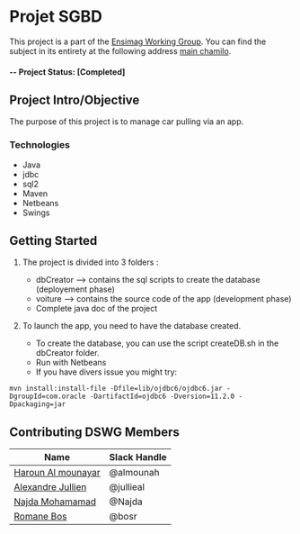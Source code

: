 # Projet SGBD

This project is a part of the [Ensimag Working Group](http://datascience.codeforsanfrancisco.org). You can find the subject in its entirety at the following address [main chamilo](https://github.com/sfbrigade/data-science-wg).

#### -- Project Status: [Completed]

## Project Intro/Objective
The purpose of this project is to manage car pulling via an app. 


### Technologies
* Java
* jdbc
* sql2 
* Maven
* Netbeans
* Swings
  

## Getting Started

1. The project is divided into 3 folders :
    * dbCreator --> contains the sql scripts to create the database (deployement phase)
    * voiture --> contains the source code of the app (development phase)
    * Complete java doc of the project
    
2. To launch the app, you need to have the database created.
    * To create the database, you can use the script createDB.sh in the dbCreator folder.
    * Run with Netbeans
    * If you have divers issue you might try: 
  
```mvn install:install-file -Dfile=lib/ojdbc6/ojdbc6.jar -DgroupId=com.oracle -DartifactId=ojdbc6 -Dversion=11.2.0 -Dpackaging=jar ```





## Contributing DSWG Members

| Name                                                     | Slack Handle |
| -------------------------------------------------------- | ------------ |
| [Haroun Al mounayar](https://github.com/almounah)        | @almounah    |
| [Alexandre Jullien ](https://gitlab.ensimag.fr/jullieal) | @jullieal    |
| [Najda Mohamamad](https://gitlab.ensimag.fr/najdam)      | @Najda       |
| [Romane Bos](https://gitlab.ensimag.fr/bosr)             | @bosr        |


